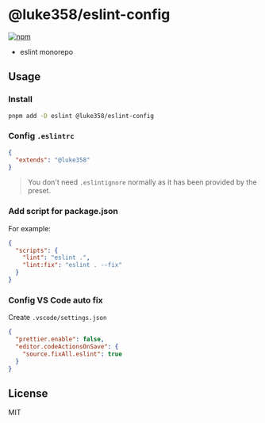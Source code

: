 # @luke358/eslint-config

[![npm](https://img.shields.io/npm/v/@luke358/eslint-config?color=a1b858&label=)](https://npmjs.com/package/@luke358/eslint-config)

- eslint monorepo

## Usage

### Install

```bash
pnpm add -D eslint @luke358/eslint-config
```

### Config `.eslintrc`

```json
{
  "extends": "@luke358"
}
```

> You don't need `.eslintignore` normally as it has been provided by the preset.

### Add script for package.json

For example:

```json
{
  "scripts": {
    "lint": "eslint .",
    "lint:fix": "eslint . --fix"
  }
}
```

### Config VS Code auto fix

Create `.vscode/settings.json`

```json
{
  "prettier.enable": false,
  "editor.codeActionsOnSave": {
    "source.fixAll.eslint": true
  }
}
```

## License

MIT